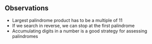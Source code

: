 ## Observations
- Largest palindrome product has to be a multiple of 11
- If we search in reverse, we can stop at the first palindrome
- Accumulating digits in a number is a good strategy for assessing palindromes